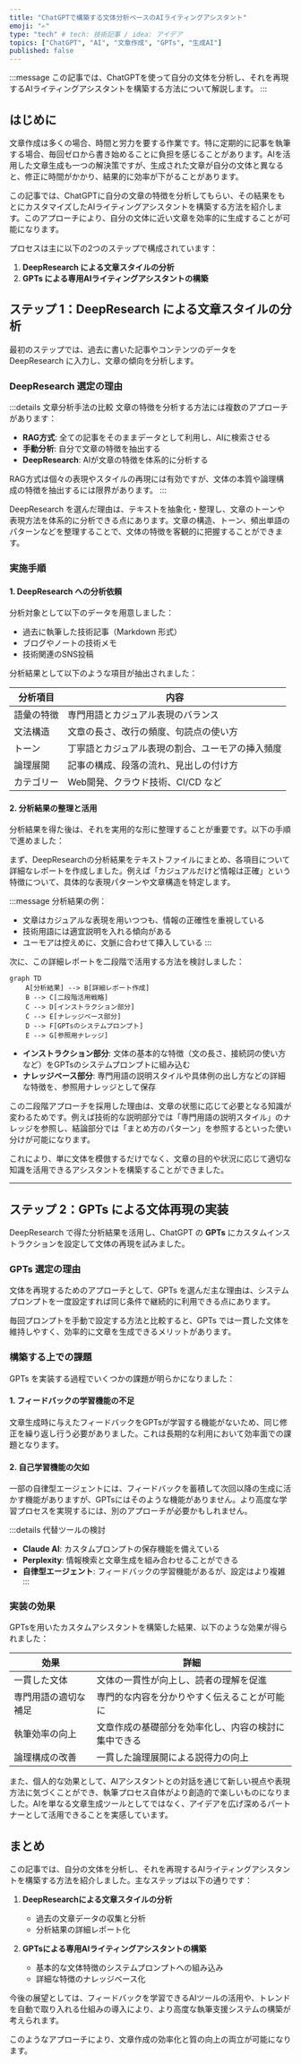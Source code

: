 ```yaml
---
title: "ChatGPTで構築する文体分析ベースのAIライティングアシスタント"
emoji: "✍️"
type: "tech" # tech: 技術記事 / idea: アイデア
topics: ["ChatGPT", "AI", "文章作成", "GPTs", "生成AI"]
published: false
---
```


:::message
この記事では、ChatGPTを使って自分の文体を分析し、それを再現するAIライティングアシスタントを構築する方法について解説します。
:::

## はじめに

文章作成は多くの場合、時間と労力を要する作業です。特に定期的に記事を執筆する場合、毎回ゼロから書き始めることに負担を感じることがあります。AIを活用した文章生成も一つの解決策ですが、生成された文章が自分の文体と異なると、修正に時間がかかり、結果的に効率が下がることがあります。

この記事では、ChatGPTに自分の文章の特徴を分析してもらい、その結果をもとにカスタマイズしたAIライティングアシスタントを構築する方法を紹介します。このアプローチにより、自分の文体に近い文章を効率的に生成することが可能になります。

プロセスは主に以下の2つのステップで構成されています：

1. **DeepResearch による文章スタイルの分析**
2. **GPTs による専用AIライティングアシスタントの構築**

## ステップ 1：DeepResearch による文章スタイルの分析

最初のステップでは、過去に書いた記事やコンテンツのデータを DeepResearch に入力し、文章の傾向を分析します。

### DeepResearch 選定の理由

:::details 文章分析手法の比較
文章の特徴を分析する方法には複数のアプローチがあります：

- **RAG方式**: 全ての記事をそのままデータとして利用し、AIに検索させる
- **手動分析**: 自分で文章の特徴を抽出する
- **DeepResearch**: AIが文章の特徴を体系的に分析する

RAG方式は個々の表現やスタイルの再現には有効ですが、文体の本質や論理構成の特徴を抽出するには限界があります。
:::

DeepResearch を選んだ理由は、テキストを抽象化・整理し、文章のトーンや表現方法を体系的に分析できる点にあります。文章の構造、トーン、頻出単語のパターンなどを整理することで、文体の特徴を客観的に把握することができます。

### 実施手順

#### 1. DeepResearch への分析依頼

分析対象として以下のデータを用意しました：

- 過去に執筆した技術記事（Markdown 形式）
- ブログやノートの技術メモ
- 技術関連のSNS投稿

分析結果として以下のような項目が抽出されました：

   | 分析項目 | 内容 |
   | ---- | ---- |
   | 語彙の特徴 | 専門用語とカジュアル表現のバランス |
   | 文法構造 | 文章の長さ、改行の頻度、句読点の使い方 |
   | トーン | 丁寧語とカジュアル表現の割合、ユーモアの挿入頻度 |
   | 論理展開 | 記事の構成、段落の流れ、見出しの付け方 |
   | カテゴリー | Web開発、クラウド技術、CI/CD など |

#### 2. 分析結果の整理と活用

分析結果を得た後は、それを実用的な形に整理することが重要です。以下の手順で進めました：

まず、DeepResearchの分析結果をテキストファイルにまとめ、各項目について詳細なレポートを作成しました。例えば「カジュアルだけど情報は正確」という特徴について、具体的な表現パターンや文章構造を特定します。

:::message
分析結果の例：
- 文章はカジュアルな表現を用いつつも、情報の正確性を重視している
- 技術用語には適宜説明を入れる傾向がある
- ユーモアは控えめに、文脈に合わせて挿入している
:::

次に、この詳細レポートを二段階で活用する方法を検討しました：

```mermaid
graph TD
    A[分析結果] --> B[詳細レポート作成]
    B --> C[二段階活用戦略]
    C --> D[インストラクション部分]
    C --> E[ナレッジベース部分]
    D --> F[GPTsのシステムプロンプト]
    E --> G[参照用ナレッジ]
```

- **インストラクション部分**: 文体の基本的な特徴（文の長さ、接続詞の使い方など）をGPTsのシステムプロンプトに組み込む
- **ナレッジベース部分**: 専門用語の説明スタイルや具体例の出し方などの詳細な特徴を、参照用ナレッジとして保存

この二段階アプローチを採用した理由は、文章の状態に応じて必要となる知識が変わるためです。例えば技術的な説明部分では「専門用語の説明スタイル」のナレッジを参照し、結論部分では「まとめ方のパターン」を参照するといった使い分けが可能になります。

これにより、単に文体を模倣するだけでなく、文章の目的や状況に応じて適切な知識を活用できるアシスタントを構築することができました。

---

## ステップ 2：GPTs による文体再現の実装

DeepResearch で得た分析結果を活用し、ChatGPT の **GPTs** にカスタムインストラクションを設定して文体の再現を試みました。

### GPTs 選定の理由

文体を再現するためのアプローチとして、GPTs を選んだ主な理由は、システムプロンプトを一度設定すれば同じ条件で継続的に利用できる点にあります。

毎回プロンプトを手動で設定する方法と比較すると、GPTs では一貫した文体を維持しやすく、効率的に文章を生成できるメリットがあります。

### 構築する上での課題

GPTs を実装する過程でいくつかの課題が明らかになりました：

#### 1. フィードバックの学習機能の不足

文章生成時に与えたフィードバックをGPTsが学習する機能がないため、同じ修正を繰り返し行う必要がありました。これは長期的な利用において効率面での課題となります。

#### 2. 自己学習機能の欠如

一部の自律型エージェントには、フィードバックを蓄積して次回以降の生成に活かす機能がありますが、GPTsにはそのような機能がありません。より高度な学習プロセスを実現するには、別のアプローチが必要かもしれません。

:::details 代替ツールの検討
- **Claude AI**: カスタムプロンプトの保存機能を備えている
- **Perplexity**: 情報検索と文章生成を組み合わせることができる
- **自律型エージェント**: フィードバックの学習機能があるが、設定はより複雑
:::

### 実装の効果

GPTsを用いたカスタムアシスタントを構築した結果、以下のような効果が得られました：

| 効果 | 詳細 |
| ---- | ---- |
| 一貫した文体 | 文体の一貫性が向上し、読者の理解を促進 |
| 専門用語の適切な補足 | 専門的な内容を分かりやすく伝えることが可能に |
| 執筆効率の向上 | 文章作成の基礎部分を効率化し、内容の検討に集中できる |
| 論理構成の改善 | 一貫した論理展開による説得力の向上 |

また、個人的な効果として、AIアシスタントとの対話を通じて新しい視点や表現方法に気づくことができ、執筆プロセス自体がより創造的で楽しいものになりました。AIを単なる文章生成ツールとしてではなく、アイデアを広げ深めるパートナーとして活用できることを実感しています。

## まとめ

この記事では、自分の文体を分析し、それを再現するAIライティングアシスタントを構築する方法を紹介しました。主なステップは以下の通りです：

1. **DeepResearchによる文章スタイルの分析**
   - 過去の文章データの収集と分析
   - 分析結果の詳細レポート化

2. **GPTsによる専用AIライティングアシスタントの構築**
   - 基本的な文体特徴のシステムプロンプトへの組み込み
   - 詳細な特徴のナレッジベース化

今後の展望としては、フィードバックを学習できるAIツールの活用や、トレンドを自動で取り入れる仕組みの導入により、より高度な執筆支援システムの構築が考えられます。

このようなアプローチにより、文章作成の効率化と質の向上の両立が可能になります。


